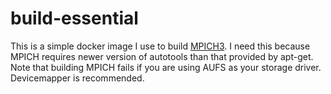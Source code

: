 # build-essential

This is a simple docker image I use to build [MPICH3](https://www.mpich.org/).
I need this because MPICH requires newer version of autotools than that
provided by apt-get. Note that building MPICH fails if you are using AUFS
as your storage driver. Devicemapper is recommended.

